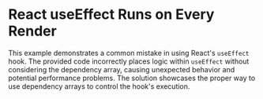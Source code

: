 # React useEffect Runs on Every Render

This example demonstrates a common mistake in using React's `useEffect` hook.  The provided code incorrectly places logic within `useEffect` without considering the dependency array, causing unexpected behavior and potential performance problems. The solution showcases the proper way to use dependency arrays to control the hook's execution.